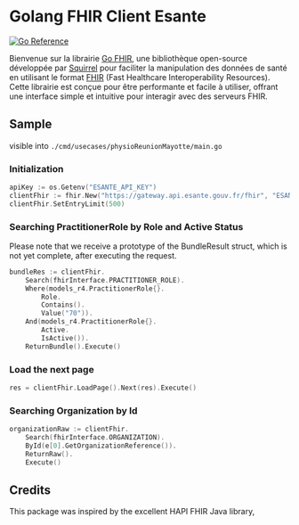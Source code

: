 # Golang FHIR Client Esante

[![Go Reference](https://pkg.go.dev/badge/github.com/Squirrel-Entreprise/go-fhir.svg)](https://pkg.go.dev/github.com/Squirrel-Entreprise/go-fhir)

Bienvenue sur la librairie [Go FHIR](https://github.com/Squirrel-Entreprise/go-fhir), une bibliothèque open-source développée par [Squirrel](https://www.squirrel.fr) pour faciliter la manipulation des données de santé en utilisant le format [FHIR](https://www.hl7.org/fhir/) (Fast Healthcare Interoperability Resources). Cette librairie est conçue pour être performante et facile à utiliser, offrant une interface simple et intuitive pour interagir avec des serveurs FHIR.

## Sample

visible into `./cmd/usecases/physioReunionMayotte/main.go`

### Initialization

```go
apiKey := os.Getenv("ESANTE_API_KEY")
clientFhir := fhir.New("https://gateway.api.esante.gouv.fr/fhir", "ESANTE-API-KEY", apiKey, fhir.R4)
clientFhir.SetEntryLimit(500)
```

### Searching PractitionerRole by Role and Active Status

Please note that we receive a prototype of the BundleResult struct, which is not yet complete, after executing the request.

```go
bundleRes := clientFhir.
    Search(fhirInterface.PRACTITIONER_ROLE).
    Where(models_r4.PractitionerRole{}.
        Role.
        Contains().
        Value("70")).
    And(models_r4.PractitionerRole{}.
        Active.
        IsActive()).
    ReturnBundle().Execute()
```

### Load the next page

```go
res = clientFhir.LoadPage().Next(res).Execute()
```

### Searching Organization by Id

```go
organizationRaw := clientFhir.
    Search(fhirInterface.ORGANIZATION).
    ById(e[0].GetOrganizationReference()).
    ReturnRaw().
    Execute()
```

## Credits

This package was inspired by the excellent HAPI FHIR Java library,
